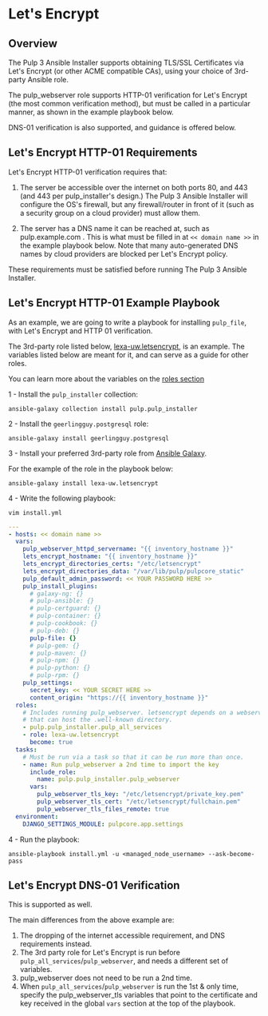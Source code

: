 Let's Encrypt
=============

Overview
--------

The Pulp 3 Ansible Installer supports obtaining TLS/SSL Certificates via Let's Encrypt (or other
ACME compatible CAs), using your choice of 3rd-party Ansible role.

The pulp_webserver role supports HTTP-01 verification for Let's Encrypt (the most common
verification method), but must be called in a particular manner, as shown in the example playbook
below.

DNS-01 verification is also supported, and guidance is offered below.

Let's Encrypt HTTP-01 Requirements
----------------------------------

Let's Encrypt HTTP-01 verification requires that:

1. The server be accessible over the internet on both ports 80, and 443
  (and 443 per pulp_installer's design.) The Pulp 3 Ansible Installer will configure the OS's firewall, but any
  firewall/router in front of it (such as a security group on a cloud provider) must allow them.

2. The server has a DNS name it can be reached at, such as pulp.example.com . This is what must be
   filled in at `<< domain name >>` in the example playbook below.  Note that many
   auto-generated DNS names by cloud providers are blocked per Let's Encrypt policy.

These requirements must be satisfied before running The Pulp 3 Ansible Installer.

Let's Encrypt HTTP-01 Example Playbook
--------------------------------------
As an example, we are going to write a playbook for installing `pulp_file`, with Let's Encrypt and
HTTP 01 verification.

The 3rd-party role listed below,
[lexa-uw.letsencrypt](https://galaxy.ansible.com/lexa-uw/letsencrypt), is an example. The variables listed below are meant for it, and can serve as a guide for other roles.

You can learn more about the variables on the [roles section](https://docs.pulpproject.org/pulp_installer/roles/pulp_common/#role-variables)

1 -  Install the `pulp_installer` collection:
```
ansible-galaxy collection install pulp.pulp_installer
```

2 -  Install the `geerlingguy.postgresql` role:
```
ansible-galaxy install geerlingguy.postgresql
```

3 - Install your preferred 3rd-party role from [Ansible
Galaxy](https://galaxy.ansible.com/search?deprecated=false&keywords=acme&order_by=-relevance&page=1).

For the example of the role in the playbook below:
```
ansible-galaxy install lexa-uw.letsencrypt
```

4 - Write the following playbook:
```
vim install.yml
```

```yaml
---
- hosts: << domain name >>
  vars:
    pulp_webserver_httpd_servername: "{{ inventory_hostname }}"
    lets_encrypt_hostname: "{{ inventory_hostname }}"
    lets_encrypt_directories_certs: "/etc/letsencrypt"
    lets_encrypt_directories_data: "/var/lib/pulp/pulpcore_static"
    pulp_default_admin_password: << YOUR PASSWORD HERE >>
    pulp_install_plugins:
      # galaxy-ng: {}
      # pulp-ansible: {}
      # pulp-certguard: {}
      # pulp-container: {}
      # pulp-cookbook: {}
      # pulp-deb: {}
      pulp-file: {}
      # pulp-gem: {}
      # pulp-maven: {}
      # pulp-npm: {}
      # pulp-python: {}
      # pulp-rpm: {}
    pulp_settings:
      secret_key: << YOUR SECRET HERE >>
      content_origin: "https://{{ inventory_hostname }}"
  roles:
    # Includes running pulp_webserver. letsencrypt depends on a webserver
    # that can host the .well-known directory.
    - pulp.pulp_installer.pulp_all_services
    - role: lexa-uw.letsencrypt
      become: true
  tasks:
    # Must be run via a task so that it can be run more than once.
    - name: Run pulp_webserver a 2nd time to import the key
      include_role:
        name: pulp.pulp_installer.pulp_webserver
      vars:
        pulp_webserver_tls_key: "/etc/letsencrypt/private_key.pem"
        pulp_webserver_tls_cert: "/etc/letsencrypt/fullchain.pem"
        pulp_webserver_tls_files_remote: true
  environment:
    DJANGO_SETTINGS_MODULE: pulpcore.app.settings
```
4 - Run the playbook:

```
ansible-playbook install.yml -u <managed_node_username> --ask-become-pass
```
<script id="asciicast-335829" src="https://asciinema.org/a/335829.js" async data-autoplay="true" data-speed="2"></script>

Let's Encrypt DNS-01 Verification
---------------------------------
This is supported as well.

The main differences from the above example are:
1. The dropping of the internet accessible requirement, and DNS requirements instead.
2. The 3rd party role for Let's Encrypt is run before `pulp_all_services`/`pulp_webserver`, and
needs a different set of variables.
3. pulp_webserver does not need to be run a 2nd time.
4. When `pulp_all_services`/`pulp_webserver` is run the 1st & only time, specify the
  pulp_webserver_tls variables that point to the certificate and key received in the global `vars`
  section at the top of the playbook.
